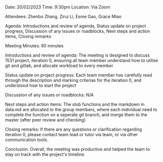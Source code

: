 Date: 20/02/2023
Time: 9:30pm
Location: Via Zoom

Attendees: Zhenbo Zhang, Zirui Li, Esme Gao, Grace Miao

Agenda:
Introductions and review of agenda,
Status update on project progress,
Discussion of any issues or roadblocks,
Next steps and action items,
Closing remarks

Meeting Minutes: 90 minutes

Introductions and review of agenda: The meeting is designed to discuss 1531 project, iteration 0, ensuring all team member understand how to utilise git and gitlab, and allocate workload to every member

Status update on project progress: Each team member has carefully read through the description and marking criterias for the iteration 0, and understood how to start the project

Discussion of any issues or roadblocks: N/A

Next steps and action items: The stub functions and the markdown in data.md are allocated to the group members, where each individual need to complete the function on a seperate git branch, and merge them to the master (after peer review and checking)

Closing remarks: If there are any questions or clarification regarding iteration 0, please contact team lead or tutor via team, or via other communication tools.

Conclusion: Overall, the meeting was productive and helped the team to stay on track with the project's timeline.
